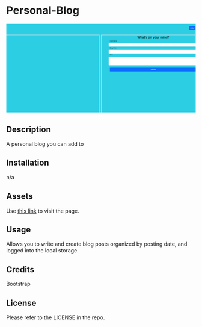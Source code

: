 # Personal-Blog


![image](/assets/images/site-screenshot.png)

## Description
A personal blog you can add to

## Installation
n/a

## Assets
Use [this link](https://treytaylersmith.github.io/Personal-Blog/) to visit the page.

## Usage
Allows you to write and create blog posts organized by posting date, and logged into the local storage.

## Credits
Bootstrap

## License
Please refer to the LICENSE in the repo.
